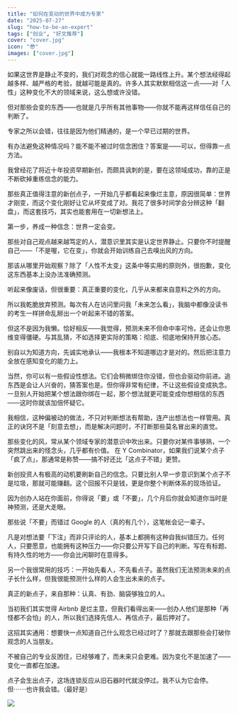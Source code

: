 ```yaml
---
title: "如何在变动的世界中成为专家"
date: "2025-07-27"
slug: "how-to-be-an-expert"
tags: ["创业", "好文推荐"]
cover: "cover.jpg"
icon: "😎"
images: ["cover.jpg"]
---
```

如果这世界是静止不变的，我们对观念的信心就能一路线性上升。某个想法经得起越多样、越严格的考验，就越可能是真的。许多人其实默默相信这一点——对「人性」这种变化不大的领域来说，这么想或许没错。



但对那些会变的东西——也就是几乎所有其他事物——你就不能再这样信任自己的判断了。



专家之所以会错，往往是因为他们精通的，是一个早已过期的世界。



有办法避免这种情况吗？能不能不被过时信念困住？答案是——可以，但得靠一点方法。



我曾经花了将近十年投资早期新创，而颇具讽刺的是，要在这领域成功，靠的正是不断砍掉重练信念的能力。



那些真正值得注意的新创点子，一开始几乎都看起来像烂主意，原因很简单：世界才刚变，而这个变化刚好让它从坏变成了对。我花了很多时间学会分辨这种「翻盘」，而这套技巧，其实也能套用在一切新想法上。



第一步，养成一种信念：世界一定会变。



那些对自己观点越来越笃定的人，潜意识里其实是认定世界静止。只要你不时提醒自己——「不是喔，它在变」，你就会开始训练自己去嗅出风的方向。



那该从哪里开始观察？除了「人性不太变」这条中等实用的原则外，很抱歉，变化这东西基本上没办法准确预测。



听起来像废话，但很重要：真正重要的变化，几乎从来都来自意料之外的方向。



所以我乾脆放弃预测。每次有人在访问里问我「未来怎么看」，我脑中都像没读书的考生一样拼命乱掰出一个听起来不错的答案。



但这不是因为我懒。恰好相反——我觉得，预测未来不但命中率可怜，还会让你思维变得僵硬。与其乱猜，不如选择更实际的策略：彻底、彻底地保持开放心态。



别自以为知道方向，先诚实地承认——我根本不知道哪边才是对的。然后把注意力全放在感知变化的能力上。



当然，你可以有一些假设性想法。它们会稍微绑住你没错，但也会驱动你前进。追东西是会让人兴奋的，猜答案也是。但你得非常有纪律，不让这些假设变成执念。
一旦别人开始把某个想法跟你绑在一起，那个想法就更可能变成你想相信的东西——这时你就该加倍怀疑它。



我相信，这种偏被动的做法，不只对判断想法有帮助，连产出想法也一样管用。真正的诀窍不是「刻意去想」，而是解决问题时，不打断那些莫名冒出来的直觉。



那些变化的风，常从某个领域专家的潜意识中吹出来。只要你对某件事够熟，一个突然跳出来的怪念头，几乎都有价值。
在 Y Combinator，如果我们说某个点子「疯了点」，那通常是称赞——搞不好还比「这点子不错」更赞。



新创投资人有极高的动机要刷新自己的信念。只要比别人早一步意识到某个点子不是垃圾，那就可能赚翻。这个回报不只是钱，更是你整个判断体系的现场验证。



因为创办人站在你面前，你得说「要」或「不要」，几个月后你就会知道你当时是神预测，还是大走眼。



那些说「不要」而错过 Google 的人（真的有几个），这笔帐会记一辈子。



凡是对想法要「下注」而非只评论的人，基本上都拥有这种自我纠错压力。任何人，只要愿意，也能拥有这种压力——你只要公开写下自己的判断。写在有标题、有持久性的地方——你会比闲聊时在意得多。



另一个我很常用的技巧：一开始先看人，不先看点子。虽然我们无法预测未来的点子长什么样，但我很能预测什么样的人会生出未来的点子。



真正的新点子，来自那种：认真、有劲、脑袋够独立的人。



当初我们其实觉得 Airbnb 是烂主意，但我们看得出来——创办人他们是那种「再怪都不会怕」的人，所以我们选择先信人、再信点子，最后押对了。



这招其实通用：想要快一点知道自己什么观念已经过时了？那就去跟那些会打破你观念的人当朋友。



不被自己的专业反困住，已经够难了，而未来只会更难。因为变化不是加速了——变化一直都在加速。



点子会生出点子，这场连锁反应从旧石器时代就没停过。我不认为它会停。
但⋯⋯也许我会错。（最好是）




![](https://prod-files-secure.s3.us-west-2.amazonaws.com/112d0858-5090-4d34-a606-b75eb8d65fd2/46476355-9cf3-4e99-9b7a-3531bc426380/1000202064.png?X-Amz-Algorithm=AWS4-HMAC-SHA256&X-Amz-Content-Sha256=UNSIGNED-PAYLOAD&X-Amz-Credential=ASIAZI2LB4665VJVQES5%2F20250825%2Fus-west-2%2Fs3%2Faws4_request&X-Amz-Date=20250825T153445Z&X-Amz-Expires=3600&X-Amz-Security-Token=IQoJb3JpZ2luX2VjEAgaCXVzLXdlc3QtMiJHMEUCIQDzkXiAWLcVNJdF5EfFnbKqvpst5PQY6fuARib%2Bl7BDtQIgOe3B8li0NzO0Dpwy6Aik6TVV7Kn429rPxg%2F5Rn6uVDYq%2FwMIYRAAGgw2Mzc0MjMxODM4MDUiDCAuDvmsyBfralYLyyrcA6UTKnoO9bBOP9Z0zRPDc45r%2BS60WFEKPUFPXFQM3fEhKU%2FNl2xqY%2BSb6RTAWGdiPoYI1nJppsOK43A9vrIpv9K7tzJjSjImO5brNZJyHJapMviI73L%2B%2FENj8et5YsA9eRAEbTJhPRBQZ5WhsO%2FdGjpDo0nw4CK1N%2B8IvF27vY4crPWYDF7TCqaD%2FU5Tu6UpABSeDQGqupQPJI7kPUX7y7keP5sFA63vpWZEFNGy78ffLUmma97E9juYrSrp6IgUhJ1NT%2FpXfOz4cMOmHmkYJiXTQ5wj5Pfh%2BCO1AD%2BmA%2FQOO9lpU4BEzWo1jRyBMoZn676bGPVGE8gxnnh8L0WEQ%2Fe7mTj59aapn0cpvzzt%2FJtIkFKiOd319slfkQLuyaL07zDoWW95s9YJF7s7qOp8SV1MXWpQmFLWNrXFjqoNEF7rfodbha17JuBhw7O7tzNviBuHcdpKLG030RP2LGKP6E%2FsUCAbtfyuKPS3J2nA4B9Wv8ajPHhBZROFJ8KLG2vlppgeALzSi7wl93dPlwdUBjlShFxxcaERpWfe10QSrsrriUKRLqdVE%2Byfd8gGML0EU5lV8NYBQDCMorUEVXUkeW%2Bcr0tp9Wl%2FMnZgd%2B10uwjelTsZygKNcVgkZb1AMICCssUGOqUBtRGYyajmZhcuCj3Jvvs1PNkxGkDER0kQGZQj8nx7kYLU0D5WdZzsQ8%2FrCBp5dhbMRfX6Y7fXoxscJjsdxr2HbF8Ttd5X01DJbrttC52xo2hd33OewiNbALolwNHy7596yWVoZvXb6YuswZB1akWoyvii7sQWfWuhqET46zireGgqSYBVQdNSrIr2UrRzeKZIi0QaZnVJRdq3YP7n9wICpdDtY%2B69&X-Amz-Signature=2bf812c8311cfd6539add2d6ce5f0b3cba454c56b128123b679c0c5ca657d840&X-Amz-SignedHeaders=host&x-amz-checksum-mode=ENABLED&x-id=GetObject)

